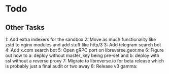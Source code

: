 # Todo

## Other Tasks

1: Add extra indexers for the sandbox
2: Move as much functionality like zstd to nginx modules and add stuff like http/3
3: Add telegram search bot
4: Add x.com search bot
5: Open gRPC port on libreverse.geor.me
6: Figure out how to a: deploy without master_key being pre-set and b: deploy with ssl without a reverse proxy
7: Migrate to libreverse.io for beta release which is probably just a final audit or two away
8: Release v3 gamma:
